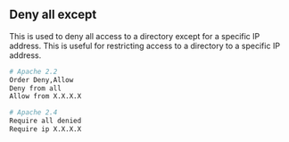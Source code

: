 ## Deny all except
This is used to deny all access to a directory except for a specific IP address. This is useful for restricting access to a directory to a specific IP address.

``` bash
# Apache 2.2
Order Deny,Allow
Deny from all
Allow from X.X.X.X

# Apache 2.4
Require all denied
Require ip X.X.X.X
```
